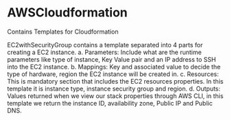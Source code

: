 # AWSCloudformation
Contains Templates for Cloudformation

EC2withSecurityGroup contains a template separated into 4 parts for creating a EC2 instance.
a. Parameters: Include what are the runtime parameters like type of instance, Key Value pair and an IP address to SSH into the EC2 instance.
b. Mappings: Key and associated value to decide the type of hardware, region the EC2 instance will be created in.
c. Resources: This is mandatory section that includes the EC2 resources properties. In this template it is instance type, instance security group and region.
d. Outputs: Values returned when we view our stack properties through AWS CLI, in this template we return the instance ID, availability zone, Public IP and Public DNS.
